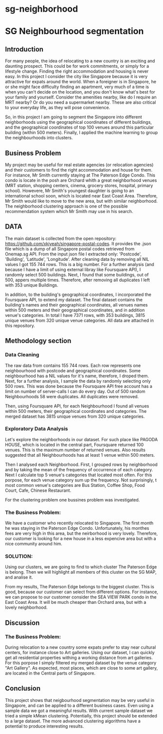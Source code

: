 # sg-neighborhood

# SG Neighbourhood segmentation

## Introduction

For many people, the idea of relocating to a new country is an exciting and daunting prospect. This could be for work commitments, or simply for a lifestyle change. Finding the right accommodation and housing is never easy. In this project I consider the city like Singapore because it is very attractive for expats around the world. When a foreigner is in Singapore, he or she might face difficulty finding an apartment, very much of a time is when you can't decide on the location, and you don't know what's best for your family and yourself. Consider the amenities nearby, like do I require an MRT nearby? Or do you need a supermarket nearby. These are also critical to your everyday life, as they will pose convenience.

So, in this project I am going to segment the Singapore into different neighborhoods using the geographical coordinates of different buildings, and the geographical coordinates of top 100  venues around this particular building (within 500 meters). Finally, I applied the machine learning to group the neighbourhoods into clusters.

## Business Problem

My project may be useful for real estate agencies (or relocation agencies) and their customers to find the right accommodation and house for them. For instance, Mr Smith currently staying at The Paterson Edge Condo. This condo is locate in the posh are Orchard whith a great neighborhood venues (MRT station, shopping centers, cinema, grocery stores, hospital, primary school). Howevere, Mr Smith's youngest daughter is going to an international school soon, which is located near East Coast Area. Therefore, Mr Smith would like to move to the new area, but with similar neighborhood. 
The neighborhood clustering approach is one of the possible recommendation system which Mr Smith may use in his search.

## DATA

The main dataset is collected from the open repository: https://github.com/xkjyeah/singapore-postal-codes. It provides the .json file which is a dump of all Singapore postal codes retrieved from Onemap.sg API. From the input json file I extracted only: 'Postcode', 'Building', 'Latitude', 'Longitude'. After cleaning data by removing all NIL values I got 155 744 rows. This is a big number. For a further analysis (and because I have a limit of using external libray like Foursquare API), I randomly select 500 buildings. Next, I found that some buildings, out of 500, appers multiple times. Therefore, after removing all duplicates I left with 353 unique Buildings.

In addition, to the building's geographical coordinates, I incorporated the Foursquare API, to extend my dataset. The final dataset contains  the building's names and their geographical coordinates, all venues names  within 500 meters and their geographical coordinates, and in addition venue's categories. In total I have 7371 rows, with 353 buildings, 3815 unique venues from 320 unique venue categories. All data are attached in this repository.

## Methodology section
### Data Cleaning
The raw data from contains 155 744 rows. Each row represents one neighbourhood with postcode and geographical coordinates. Some neighbourhood has a NIL values for it's name, therefore, I droped them. Next, for a further analysis, I sample the data by randomly selecting only 500 rows. This was done because the Foursquare API free account has a limit on number of server-calls I can do every day. Out of 500 random Neighbourhoods 58 were duplicates. All duplicates were removed.

Then, using Foursquare API, for each Neighbourhood I found all venues within 500 meters, their geographical coordinates and categories. The merged dataset has 3815 unique venues from 320 unique categories. 

### Exploratory Data Analysis
Let's explore the neighborhoods in our dataset. For such place like PAGODA HOUSE, which is located in the central part, Foursquare returned 100  venues. This is the maximum number of returned venues. Also results suggested that all Neighbourhoods has at least 1 venue within 500 meters.

Then I analysed each Neighborhood. First, I grouped rows by neighborhood and by taking the mean of the frequency of occurrence of each category. Next I calculate top 5 venue's categories that located most often. For this porpose, for each venue category sum up the frequency. Not surprisingly, t most common venue's  categories are Bus Station, Coffee Shop,  Food Court, Cafe, Chinese Restaurant.


For the clustering problem one bussines problem was investigated.
### The Business Problem: 
We have a customer who recently relocated to Singapore. The first month he was staying in the Paterson Edge Condo. Unfortunately, his monthes fees are very high in this area, but the neirborhood is very lovely. Therefore, our customer is looking for a new house in a less expencive area but with a nice community around him.

### SOLUTION:
Using our clusters, we are going to find to which cluster The Paterson Edge is belong. Then we will highlight all members of this cluster on the SG MAP, and analise it.

From my results, The Paterson Edge  belongs to the biggest cluster. This is good, because our customer can select from different options. For instance, we can propose to our customer consider the SEA VIEW PARK condo in the East Coast Area. It will be much cheaper than Orchard area, but with a lovely neighborhood.

## Discussion 
### The Business Problem: 
During relocation to a new country some expats prefer to stay near cultural centers, for instance close to Art galleries. Using our dataset, I can quickly get all residential properties withing a working distance from art galleries. For this porpose I simply filtered my merged dataset by the venue category "Art Gallery". As expected, most places, which are close to some art gallery, are located in the Central parts of Singapore.

## Conclusion
This project shows that neigbourhood segmentation may be very useful in Singapore, and can be applied to a different business cases. Even using a sample data we got a meaningful results. With current sample dataset we tried a simple kMean clustering. Potentially, this project should be extended to a large dataset. The more advanced clustering algorithms have a potential to produce  interesting  results. 
